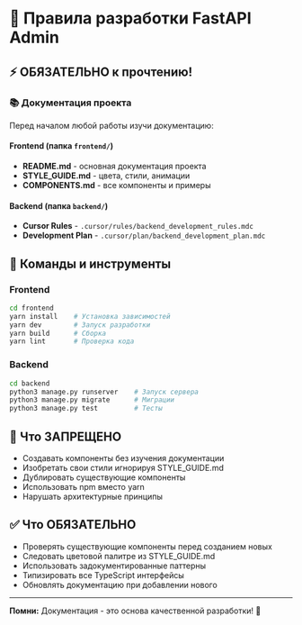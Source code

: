 # 📖 Правила разработки FastAPI Admin

## ⚡ ОБЯЗАТЕЛЬНО к прочтению!

### 📚 Документация проекта

Перед началом любой работы изучи документацию:

#### Frontend (папка `frontend/`)
- **README.md** - основная документация проекта
- **STYLE_GUIDE.md** - цвета, стили, анимации
- **COMPONENTS.md** - все компоненты и примеры

#### Backend (папка `backend/`)
- **Cursor Rules** - `.cursor/rules/backend_development_rules.mdc`
- **Development Plan** - `.cursor/plan/backend_development_plan.mdc`

## 🔧 Команды и инструменты

### Frontend
```bash
cd frontend
yarn install    # Установка зависимостей
yarn dev        # Запуск разработки
yarn build      # Сборка
yarn lint       # Проверка кода
```

### Backend  
```bash
cd backend
python3 manage.py runserver    # Запуск сервера
python3 manage.py migrate      # Миграции
python3 manage.py test         # Тесты
```

## 🚫 Что ЗАПРЕЩЕНО

- Создавать компоненты без изучения документации
- Изобретать свои стили игнорируя STYLE_GUIDE.md
- Дублировать существующие компоненты
- Использовать npm вместо yarn
- Нарушать архитектурные принципы

## ✅ Что ОБЯЗАТЕЛЬНО

- Проверять существующие компоненты перед созданием новых
- Следовать цветовой палитре из STYLE_GUIDE.md
- Использовать задокументированные паттерны
- Типизировать все TypeScript интерфейсы
- Обновлять документацию при добавлении нового

---

**Помни:** Документация - это основа качественной разработки! 🚀 